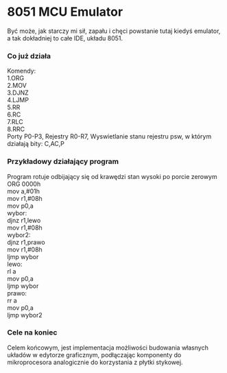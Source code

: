 # 8051 MCU Emulator
Być może, jak starczy mi sił, zapału i chęci powstanie tutaj kiedyś emulator, a tak dokładniej to całe IDE, układu 8051.
### Co już działa
Komendy:  
1.ORG  
2.MOV  
3.DJNZ  
4.LJMP  
5.RR  
6.RC  
7.RLC  
8.RRC  
Porty P0-P3, Rejestry R0-R7, Wyswietlanie stanu rejestru psw, w którym działają bity: C,AC,P
### Przykładowy działający program  
Program rotuje odbijający się od krawędzi stan wysoki po porcie zerowym  
ORG 0000h  
mov a,#01h  
mov r1,#08h  
mov p0,a  
wybor:  
djnz r1,lewo  
mov r1,#08h  
wybor2:  
djnz r1,prawo  
mov r1,#08h  
ljmp wybor  
lewo:  
rl a  
mov p0,a  
ljmp wybor  
prawo:  
rr a  
mov p0,a  
ljmp wybor2  
### Cele na koniec
Celem końcowym, jest implementacja możliwości budowania własnych układów w edytorze graficznym, podłączając komponenty do mikroprocesora
analogicznie do korzystania z płytki stykowej.
